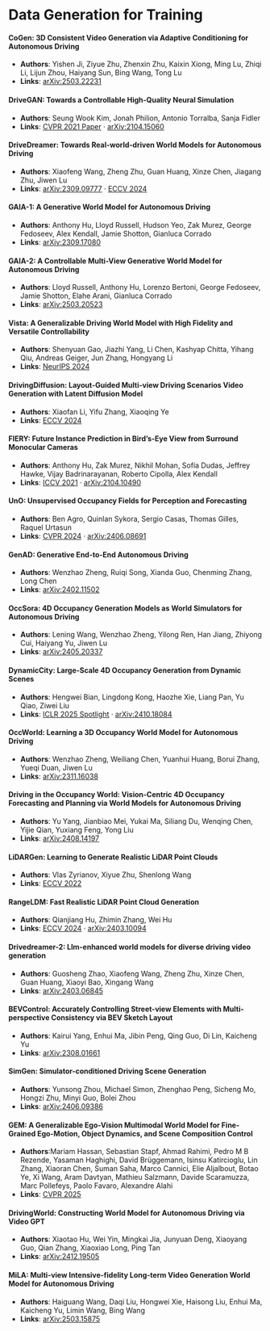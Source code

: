 # Data Generation for Training

#### CoGen: 3D Consistent Video Generation via Adaptive Conditioning for Autonomous Driving
* **Authors**: Yishen Ji, Ziyue Zhu, Zhenxin Zhu, Kaixin Xiong, Ming Lu, Zhiqi Li, Lijun Zhou, Haiyang Sun, Bing Wang, Tong Lu
* **Links**: [arXiv:2503.22231](https://arxiv.org/abs/2503.22231)

#### DriveGAN: Towards a Controllable High-Quality Neural Simulation

* **Authors**: Seung Wook Kim, Jonah Philion, Antonio Torralba, Sanja Fidler
* **Links**: [CVPR 2021 Paper](https://openaccess.thecvf.com/content/CVPR2021/html/Kim_DriveGAN_Towards_a_Controllable_High-Quality_Neural_Simulation_CVPR_2021_paper.html) · [arXiv:2104.15060](https://arxiv.org/abs/2104.15060)

#### DriveDreamer: Towards Real-world-driven World Models for Autonomous Driving
* **Authors**: Xiaofeng Wang, Zheng Zhu, Guan Huang, Xinze Chen, Jiagang Zhu, Jiwen Lu
* **Links**: [arXiv:2309.09777](https://arxiv.org/abs/2309.09777) · [ECCV 2024](https://link.springer.com/chapter/10.1007/978-3-031-73195-2_4)


#### GAIA-1: A Generative World Model for Autonomous Driving
* **Authors**: Anthony Hu, Lloyd Russell, Hudson Yeo, Zak Murez, George Fedoseev, Alex Kendall, Jamie Shotton, Gianluca Corrado
* **Links**: [arXiv:2309.17080](https://arxiv.org/abs/2309.17080)

#### GAIA-2: A Controllable Multi-View Generative World Model for Autonomous Driving
* **Authors**: Lloyd Russell, Anthony Hu, Lorenzo Bertoni, George Fedoseev, Jamie Shotton, Elahe Arani, Gianluca Corrado
* **Links**: [arXiv:2503.20523](https://arxiv.org/abs/2503.20523)

#### Vista: A Generalizable Driving World Model with High Fidelity and Versatile Controllability
* **Authors**: Shenyuan Gao, Jiazhi Yang, Li Chen, Kashyap Chitta, Yihang Qiu, Andreas Geiger, Jun Zhang, Hongyang Li
* **Links**: [NeurIPS 2024](https://proceedings.neurips.cc/paper/2024/hash/a6a066fb44f2fe0d36cf740c873b8890-Abstract-Conference.html)

#### DrivingDiffusion: Layout-Guided Multi-view Driving Scenarios Video Generation with Latent Diffusion Model
* **Authors**: Xiaofan Li, Yifu Zhang, Xiaoqing Ye
* **Links**: [ECCV 2024](https://doi.org/10.1007/978-3-031-73229-4_27)

#### FIERY: Future Instance Prediction in Bird’s-Eye View from Surround Monocular Cameras
* **Authors**: Anthony Hu, Zak Murez, Nikhil Mohan, Sofía Dudas, Jeffrey Hawke, Vijay Badrinarayanan, Roberto Cipolla, Alex Kendall
* **Links**: [ICCV 2021](https://openaccess.thecvf.com/content/ICCV2021/papers/Hu_FIERY_Future_Instance_Prediction_in_Birds-Eye_View_From_Surround_Monocular_ICCV_2021_paper.pdf) · [arXiv:2104.10490](https://arxiv.org/abs/2104.10490)

#### UnO: Unsupervised Occupancy Fields for Perception and Forecasting
* **Authors**: Ben Agro, Quinlan Sykora, Sergio Casas, Thomas Gilles, Raquel Urtasun
* **Links**: [CVPR 2024](https://openaccess.thecvf.com/content/CVPR2024/html/Agro_UnO_Unsupervised_Occupancy_Fields_for_Perception_and_Forecasting_CVPR_2024_paper.html) · [arXiv:2406.08691](https://arxiv.org/abs/2406.08691)

#### GenAD: Generative End-to-End Autonomous Driving
* **Authors**: Wenzhao Zheng, Ruiqi Song, Xianda Guo, Chenming Zhang, Long Chen
* **Links**: [arXiv:2402.11502](https://arxiv.org/abs/2402.11502)

#### OccSora: 4D Occupancy Generation Models as World Simulators for Autonomous Driving

* **Authors**: Lening Wang, Wenzhao Zheng, Yilong Ren, Han Jiang, Zhiyong Cui, Haiyang Yu, Jiwen Lu
* **Links**: [arXiv:2405.20337](https://arxiv.org/abs/2405.20337)

#### DynamicCity: Large-Scale 4D Occupancy Generation from Dynamic Scenes

* **Authors**: Hengwei Bian, Lingdong Kong, Haozhe Xie, Liang Pan, Yu Qiao, Ziwei Liu
* **Links**: [ICLR 2025 Spotlight](https://openreview.net/forum?id=M7KyLjuN0A) · [arXiv:2410.18084](https://arxiv.org/abs/2410.18084)

#### OccWorld: Learning a 3D Occupancy World Model for Autonomous Driving

* **Authors**: Wenzhao Zheng, Weiliang Chen, Yuanhui Huang, Borui Zhang, Yueqi Duan, Jiwen Lu
* **Links**: [arXiv:2311.16038](https://arxiv.org/abs/2311.16038)

#### Driving in the Occupancy World: Vision-Centric 4D Occupancy Forecasting and Planning via World Models for Autonomous Driving

* **Authors**: Yu Yang, Jianbiao Mei, Yukai Ma, Siliang Du, Wenqing Chen, Yijie Qian, Yuxiang Feng, Yong Liu
* **Links**: [arXiv:2408.14197](https://arxiv.org/abs/2408.14197)

#### LiDARGen: Learning to Generate Realistic LiDAR Point Clouds

* **Authors**: Vlas Zyrianov, Xiyue Zhu, Shenlong Wang
* **Links**: [ECCV 2022](https://link.springer.com/chapter/10.1007/978-3-031-20050-2_2)

#### RangeLDM: Fast Realistic LiDAR Point Cloud Generation

* **Authors**: Qianjiang Hu, Zhimin Zhang, Wei Hu
* **Links**: [ECCV 2024](https://link.springer.com/content/pdf/10.1007/978-3-031-72784-9.pdf) · [arXiv:2403.10094](https://arxiv.org/pdf/2403.10094) 


#### Drivedreamer-2: Llm-enhanced world models for diverse driving video generation
* **Authors**: Guosheng Zhao, Xiaofeng Wang, Zheng Zhu, Xinze Chen, Guan Huang, Xiaoyi Bao, Xingang Wang
* **Links**: [arXiv:2403.06845](https://arxiv.org/abs/2403.06845)

#### BEVControl: Accurately Controlling Street-view Elements with Multi-perspective Consistency via BEV Sketch Layout

* **Authors**: Kairui Yang, Enhui Ma, Jibin Peng, Qing Guo, Di Lin, Kaicheng Yu
* **Links**: [arXiv:2308.01661](https://arxiv.org/abs/2308.01661)

#### SimGen: Simulator-conditioned Driving Scene Generation

* **Authors**: Yunsong Zhou, Michael Simon, Zhenghao Peng, Sicheng Mo, Hongzi Zhu, Minyi Guo, Bolei Zhou
* **Links**: [arXiv:2406.09386](https://arxiv.org/abs/2406.09386)


#### GEM: A Generalizable Ego-Vision Multimodal World Model for Fine-Grained Ego-Motion, Object Dynamics, and Scene Composition Control

* **Authors**:Mariam Hassan, Sebastian Stapf, Ahmad Rahimi, Pedro M B Rezende, Yasaman Haghighi, David Brüggemann, Isinsu Katircioglu, Lin Zhang, Xiaoran Chen, Suman Saha, Marco Cannici, Elie Aljalbout, Botao Ye, Xi Wang, Aram Davtyan, Mathieu Salzmann, Davide Scaramuzza, Marc Pollefeys, Paolo Favaro, Alexandre Alahi
* **Links**: [CVPR 2025](https://openaccess.thecvf.com/content/CVPR2025/papers/Hassan_GEM_A_Generalizable_Ego-Vision_Multimodal_World_Model_for_Fine-Grained_Ego-Motion_CVPR_2025_paper.pdf)

#### DrivingWorld: Constructing World Model for Autonomous Driving via Video GPT
* **Authors**: Xiaotao Hu, Wei Yin, Mingkai Jia, Junyuan Deng, Xiaoyang Guo, Qian Zhang, Xiaoxiao Long, Ping Tan
* **Links**: [arXiv:2412.19505](https://arxiv.org/abs/2412.19505) 

#### MiLA: Multi-view Intensive-fidelity Long-term Video Generation World Model for Autonomous Driving 
* **Authors**: Haiguang Wang, Daqi Liu, Hongwei Xie, Haisong Liu, Enhui Ma, Kaicheng Yu, Limin Wang, Bing Wang  
* **Links**: [arXiv:2503.15875](https://arxiv.org/abs/2503.15875)  
